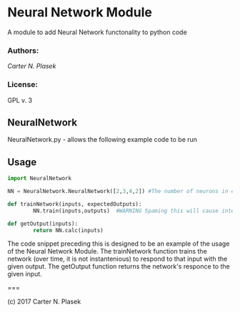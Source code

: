 # Neural Network Module

A module to add Neural Network functonality to python code

### Authors:

*Carter N. Plasek*

### License:

GPL v. 3

## NeuralNetwork
NeuralNetwork.py - allows the following example code to be run

## Usage

```python
import NeuralNetwork

NN = NeuralNetwork.NeuralNetwork([2,3,4,2]) #The number of neurons in each of the layers

def trainNetwork(inputs, expectedOutputs):
        NN.train(inputs,outputs)  #WARNING Spaming this will cause intense lag!

def getOutput(inputs):
        return NN.calc(inputs)
```

The code snippet preceding this is designed to be an example of the usage of the Neural Network Module.
The trainNetwork function trains the network (over time, it is not instantenious) to respond to that input 
with the given output. The getOutput function returns the network's responce to the given input.

===

(c) 2017 Carter N. Plasek
